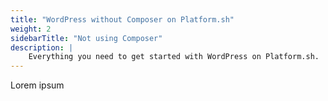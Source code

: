 ```yaml
---
title: "WordPress without Composer on Platform.sh"
weight: 2
sidebarTitle: "Not using Composer"
description: |
    Everything you need to get started with WordPress on Platform.sh. 
---
```


Lorem ipsum